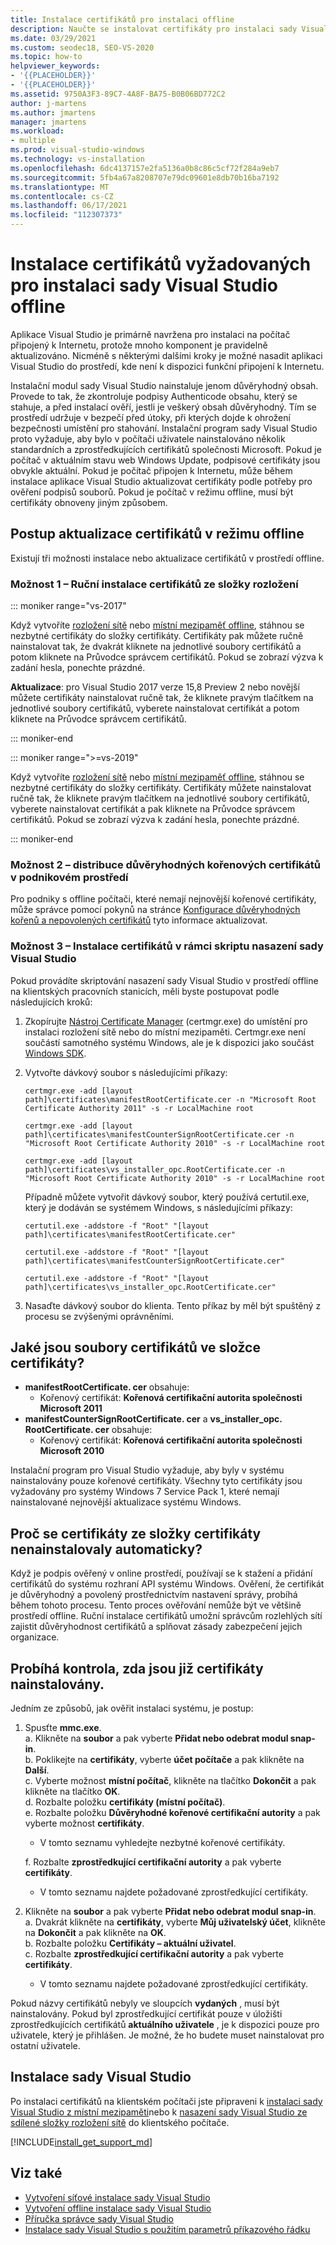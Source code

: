 ```yaml
---
title: Instalace certifikátů pro instalaci offline
description: Naučte se instalovat certifikáty pro instalaci sady Visual Studio v režimu offline.
ms.date: 03/29/2021
ms.custom: seodec18, SEO-VS-2020
ms.topic: how-to
helpviewer_keywords:
- '{{PLACEHOLDER}}'
- '{{PLACEHOLDER}}'
ms.assetid: 9750A3F3-89C7-4A8F-BA75-B0B06BD772C2
author: j-martens
ms.author: jmartens
manager: jmartens
ms.workload:
- multiple
ms.prod: visual-studio-windows
ms.technology: vs-installation
ms.openlocfilehash: 6dc4137157e2fa5136a0b8c86c5cf72f284a9eb7
ms.sourcegitcommit: 5fb4a67a8208707e79dc09601e8db70b16ba7192
ms.translationtype: MT
ms.contentlocale: cs-CZ
ms.lasthandoff: 06/17/2021
ms.locfileid: "112307373"
---
```

# <a name="install-certificates-required-for-visual-studio-offline-installation"></a>Instalace certifikátů vyžadovaných pro instalaci sady Visual Studio offline

Aplikace Visual Studio je primárně navržena pro instalaci na počítač připojený k Internetu, protože mnoho komponent je pravidelně aktualizováno. Nicméně s některými dalšími kroky je možné nasadit aplikaci Visual Studio do prostředí, kde není k dispozici funkční připojení k Internetu.

Instalační modul sady Visual Studio nainstaluje jenom důvěryhodný obsah. Provede to tak, že zkontroluje podpisy Authenticode obsahu, který se stahuje, a před instalací ověří, jestli je veškerý obsah důvěryhodný. Tím se prostředí udržuje v bezpečí před útoky, při kterých dojde k ohrožení bezpečnosti umístění pro stahování. Instalační program sady Visual Studio proto vyžaduje, aby bylo v počítači uživatele nainstalováno několik standardních a zprostředkujících certifikátů společnosti Microsoft. Pokud je počítač v aktuálním stavu web Windows Update, podpisové certifikáty jsou obvykle aktuální. Pokud je počítač připojen k Internetu, může během instalace aplikace Visual Studio aktualizovat certifikáty podle potřeby pro ověření podpisů souborů. Pokud je počítač v režimu offline, musí být certifikáty obnoveny jiným způsobem.

## <a name="how-to-refresh-certificates-when-offline"></a>Postup aktualizace certifikátů v režimu offline

Existují tři možnosti instalace nebo aktualizace certifikátů v prostředí offline.

### <a name="option-1---manually-install-certificates-from-a-layout-folder"></a>Možnost 1 – Ruční instalace certifikátů ze složky rozložení

::: moniker range="vs-2017"

Když vytvoříte [rozložení sítě](../install/create-a-network-installation-of-visual-studio.md) nebo [místní mezipaměť offline](../install/create-an-offline-installation-of-visual-studio.md), stáhnou se nezbytné certifikáty do složky certifikáty. Certifikáty pak můžete ručně nainstalovat tak, že dvakrát kliknete na jednotlivé soubory certifikátů a potom kliknete na Průvodce správcem certifikátů. Pokud se zobrazí výzva k zadání hesla, ponechte prázdné.

**Aktualizace**: pro Visual Studio 2017 verze 15,8 Preview 2 nebo novější můžete certifikáty nainstalovat ručně tak, že kliknete pravým tlačítkem na jednotlivé soubory certifikátů, vyberete nainstalovat certifikát a potom kliknete na Průvodce správcem certifikátů.

::: moniker-end

::: moniker range=">=vs-2019"

Když vytvoříte [rozložení sítě](../install/create-a-network-installation-of-visual-studio.md) nebo [místní mezipaměť offline](../install/create-an-offline-installation-of-visual-studio.md), stáhnou se nezbytné certifikáty do složky certifikáty. Certifikáty můžete nainstalovat ručně tak, že kliknete pravým tlačítkem na jednotlivé soubory certifikátů, vyberete nainstalovat certifikát a pak kliknete na Průvodce správcem certifikátů. Pokud se zobrazí výzva k zadání hesla, ponechte prázdné.

::: moniker-end

### <a name="option-2---distribute-trusted-root-certificates-in-an-enterprise-environment"></a>Možnost 2 – distribuce důvěryhodných kořenových certifikátů v podnikovém prostředí

Pro podniky s offline počítači, které nemají nejnovější kořenové certifikáty, může správce pomocí pokynů na stránce [Konfigurace důvěryhodných kořenů a nepovolených certifikátů](/previous-versions/windows/it-pro/windows-server-2012-R2-and-2012/dn265983(v=ws.11)) tyto informace aktualizovat.

### <a name="option-3---install-certificates-as-part-of-a-scripted-deployment-of-visual-studio"></a>Možnost 3 – Instalace certifikátů v rámci skriptu nasazení sady Visual Studio

Pokud provádíte skriptování nasazení sady Visual Studio v prostředí offline na klientských pracovních stanicích, měli byste postupovat podle následujících kroků:

1. Zkopírujte [Nástroj Certificate Manager](/dotnet/framework/tools/certmgr-exe-certificate-manager-tool) (certmgr.exe) do umístění pro instalaci rozložení sítě nebo do místní mezipaměti. Certmgr.exe není součástí samotného systému Windows, ale je k dispozici jako součást [Windows SDK](https://developer.microsoft.com/windows/downloads/windows-10-sdk).

2. Vytvořte dávkový soubor s následujícími příkazy:

   ```shell
   certmgr.exe -add [layout path]\certificates\manifestRootCertificate.cer -n "Microsoft Root Certificate Authority 2011" -s -r LocalMachine root

   certmgr.exe -add [layout path]\certificates\manifestCounterSignRootCertificate.cer -n "Microsoft Root Certificate Authority 2010" -s -r LocalMachine root

   certmgr.exe -add [layout path]\certificates\vs_installer_opc.RootCertificate.cer -n "Microsoft Root Certificate Authority 2010" -s -r LocalMachine root
   ```
   
   Případně můžete vytvořit dávkový soubor, který používá certutil.exe, který je dodáván se systémem Windows, s následujícími příkazy:
   
      ```shell
   certutil.exe -addstore -f "Root" "[layout path]\certificates\manifestRootCertificate.cer"

   certutil.exe -addstore -f "Root" "[layout path]\certificates\manifestCounterSignRootCertificate.cer"

   certutil.exe -addstore -f "Root" "[layout path]\certificates\vs_installer_opc.RootCertificate.cer"
   ```

3. Nasaďte dávkový soubor do klienta. Tento příkaz by měl být spuštěný z procesu se zvýšenými oprávněními.

## <a name="what-are-the-certificates-files-in-the-certificates-folder"></a>Jaké jsou soubory certifikátů ve složce certifikáty?

* **manifestRootCertificate. cer** obsahuje:
  * Kořenový certifikát: **Kořenová certifikační autorita společnosti Microsoft 2011**
* **manifestCounterSignRootCertificate. cer** a **vs_installer_opc. RootCertificate. cer** obsahuje:
  * Kořenový certifikát: **Kořenová certifikační autorita společnosti Microsoft 2010**
 
Instalační program pro Visual Studio vyžaduje, aby byly v systému nainstalovány pouze kořenové certifikáty. Všechny tyto certifikáty jsou vyžadovány pro systémy Windows 7 Service Pack 1, které nemají nainstalované nejnovější aktualizace systému Windows.

## <a name="why-are-the-certificates-from-the-certificates-folder-not-installed-automatically"></a>Proč se certifikáty ze složky certifikáty nenainstalovaly automaticky?

Když je podpis ověřený v online prostředí, používají se k stažení a přidání certifikátů do systému rozhraní API systému Windows. Ověření, že certifikát je důvěryhodný a povolený prostřednictvím nastavení správy, probíhá během tohoto procesu. Tento proces ověřování nemůže být ve většině prostředí offline. Ruční instalace certifikátů umožní správcům rozlehlých sítí zajistit důvěryhodnost certifikátů a splňovat zásady zabezpečení jejich organizace.

## <a name="checking-if-certificates-are-already-installed"></a>Probíhá kontrola, zda jsou již certifikáty nainstalovány.

Jedním ze způsobů, jak ověřit instalaci systému, je postup:

1. Spusťte **mmc.exe**.<br/>
  a. Klikněte na **soubor** a pak vyberte **Přidat nebo odebrat modul snap-in**.<br/>
  b. Poklikejte na **certifikáty**, vyberte **účet počítače** a pak klikněte na **Další**.<br/>
  c. Vyberte možnost **místní počítač**, klikněte na tlačítko **Dokončit** a pak klikněte na tlačítko **OK**.<br/>
  d. Rozbalte položku **certifikáty (místní počítač)**.<br/>
  e. Rozbalte položku **Důvěryhodné kořenové certifikační autority** a pak vyberte možnost **certifikáty**.<br/>
    * V tomto seznamu vyhledejte nezbytné kořenové certifikáty.<br/>

   f. Rozbalte **zprostředkující certifikační autority** a pak vyberte **certifikáty**.<br/>
    * V tomto seznamu najdete požadované zprostředkující certifikáty.<br/>

2. Klikněte na **soubor** a pak vyberte **Přidat nebo odebrat modul snap-in**.<br/>
  a. Dvakrát klikněte na **certifikáty**, vyberte **Můj uživatelský účet**, klikněte na **Dokončit** a pak klikněte na **OK**.<br/>
  b. Rozbalte položku **Certifikáty – aktuální uživatel**.<br/>
  c. Rozbalte **zprostředkující certifikační autority** a pak vyberte **certifikáty**.<br/>
    * V tomto seznamu najdete požadované zprostředkující certifikáty.<br/>

Pokud názvy certifikátů nebyly ve sloupcích **vydaných** , musí být nainstalovány.  Pokud byl zprostředkující certifikát pouze v úložišti zprostředkujících certifikátů **aktuálního uživatele** , je k dispozici pouze pro uživatele, který je přihlášen. Je možné, že ho budete muset nainstalovat pro ostatní uživatele.

## <a name="install-visual-studio"></a>Instalace sady Visual Studio

Po instalaci certifikátů na klientském počítači jste připraveni k [instalaci sady Visual Studio z místní mezipaměti](../install/create-an-offline-installation-of-visual-studio.md#step-3---install-visual-studio-from-the-local-cache)nebo k [nasazení sady Visual Studio ze sdílené složky rozložení sítě](create-a-network-installation-of-visual-studio.md#deploy-from-a-network-installation) do klientského počítače.

[!INCLUDE[install_get_support_md](includes/install_get_support_md.md)]

## <a name="see-also"></a>Viz také

* [Vytvoření síťové instalace sady Visual Studio](../install/create-a-network-installation-of-visual-studio.md)
* [Vytvoření offline instalace sady Visual Studio](../install/create-an-offline-installation-of-visual-studio.md)
* [Příručka správce sady Visual Studio](visual-studio-administrator-guide.md)
* [Instalace sady Visual Studio s použitím parametrů příkazového řádku](use-command-line-parameters-to-install-visual-studio.md)

